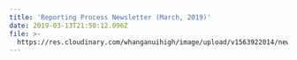 ```yaml
---
title: 'Reporting Process Newsletter (March, 2019)'
date: 2019-03-13T21:50:12.096Z
file: >-
  https://res.cloudinary.com/whanganuihigh/image/upload/v1563922014/newsletters/Reporting_Process_Newsletter_14_March_2019.pdf
---
```


